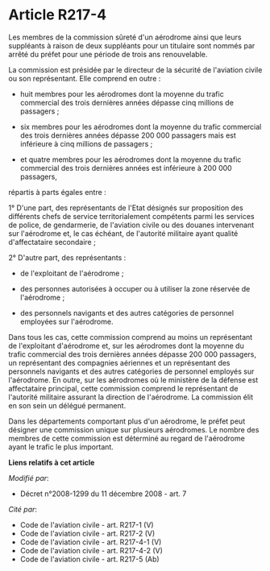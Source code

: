 # Article R217-4

Les membres de la commission sûreté d'un aérodrome ainsi que leurs suppléants à raison de deux suppléants pour un titulaire
sont nommés par arrêté du préfet pour une période de trois ans renouvelable. 

La commission est présidée par                le directeur de la sécurité de l'aviation civile ou son représentant. Elle
comprend en outre :

- huit membres pour les aérodromes dont la moyenne du trafic commercial des trois dernières années dépasse cinq millions de
passagers ;

- six membres pour les aérodromes dont la moyenne du trafic commercial des trois dernières années dépasse 200 000 passagers
mais est inférieure à cinq millions de passagers ;

- et quatre membres pour les aérodromes dont la moyenne du trafic commercial des trois dernières années est inférieure à 200
000 passagers, 

répartis à parts égales entre : 

1° D'une part, des représentants de l'Etat désignés sur proposition des différents chefs de service territorialement
compétents parmi les services de police, de gendarmerie, de l'aviation civile ou des douanes intervenant sur l'aérodrome et,
le cas échéant, de l'autorité militaire ayant qualité d'affectataire secondaire ; 

2° D'autre part, des représentants :

- de l'exploitant de l'aérodrome ;

- des personnes autorisées à occuper ou à utiliser la zone réservée de l'aérodrome ;

- des personnels navigants et des autres catégories de personnel employées sur l'aérodrome. 

Dans tous les cas, cette commission comprend au moins un représentant de l'exploitant d'aérodrome et, sur les aérodromes dont
la moyenne du trafic commercial des trois dernières années dépasse 200 000 passagers, un représentant des compagnies
aériennes et un représentant des personnels navigants et des autres catégories de personnel employés sur l'aérodrome. En
outre, sur les aérodromes où le ministère de la défense est affectataire principal, cette commission comprend le représentant
de l'autorité militaire assurant la direction de l'aérodrome. La commission élit en son sein un délégué permanent. 

Dans les départements comportant plus d'un aérodrome, le préfet peut désigner une commission unique sur plusieurs aérodromes.
Le nombre des membres de cette commission est déterminé au regard de l'aérodrome ayant le trafic le plus important.

**Liens relatifs à cet article**

_Modifié par_:

  - Décret n°2008-1299 du 11 décembre 2008 - art. 7

_Cité par_:

  - Code de l'aviation civile - art. R217-1 (V)
  - Code de l'aviation civile - art. R217-2 (V)
  - Code de l'aviation civile - art. R217-4-1 (V)
  - Code de l'aviation civile - art. R217-4-2 (V)
  - Code de l'aviation civile - art. R217-5 (Ab)
